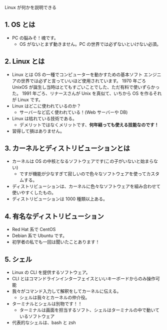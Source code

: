Linux が何かを説明できる

## 1. OS とは

- PC の脳みそ！魂です。
  - OS がないとまず動きません。PC の世界では必ずないといけない必須。

## 2. Linux とは

- Linux とは OS の一種でコンピューターを動かすための基本ソフト
  エンジニアの世界では必ずと言っていいほど使用されています。
  1970 年ごろ UnixOS が誕生し当時はとてもすごいことでした、ただ有料で使いずらかった。
  1991 年ごろ、リナースさんが Unix を真似て、いちから OS を作るそれが Linux です。
- Linux はどこに使われているのか？
  - サーバーなど広く使われている！(Web サーバーや DB)
- Linux は枯れている技術である。
  - デメリットではなくメリットです、**何年経っても使える技能なのです！**
- 習得して損はありません。

## 3. カーネルとディストリビューションとは

- カーネルは OS の中核となるソフトウェアです(この子がいないと始まらない)
  - ですが機能が少なすぎて寂しいので色々なソフトウェアを使ってカスタムする。
- ディストリビューションは、カーネルに色々なソフトウェアを組み合わせて使いやすくしたもの。
- ディストリビューションは 1000 種類以上ある。

## 4. 有名なディストリビューション

- Red Hat 系で CentOS
- Debian 系で Ubuntu です。
- 初学者の私でも一回は聞いたことあります！

## 5. シェル

- Linux の CLI を提供するソフトウェア。
- CLI とはコマンドラインインターフェイスといいキーボードからのみ操作可能
- 我々がコマンド入力して解釈をしてカーネルに伝える。
  - シェルは我々とカーネルの仲介役。
- ターミナルとシェルは別物です！！
  - ターミナルは画面を担当するソフト、シェルはターミナルの中で動いているソフトウェア
- 代表的なシェルは、bash と zsh
